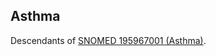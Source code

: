 ## Asthma 

Descendants of [SNOMED 195967001 (Asthma)](https://athena.ohdsi.org/search-terms/terms/317009).

<!---
```SQL
{}
```
-->
